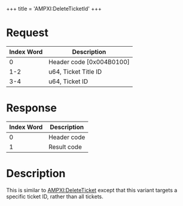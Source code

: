 +++
title = 'AMPXI:DeleteTicketId'
+++

# Request

| Index Word | Description                |
|------------|----------------------------|
| 0          | Header code \[0x004B0100\] |
| 1-2        | u64, Ticket Title ID       |
| 3-4        | u64, Ticket ID             |

# Response

| Index Word | Description |
|------------|-------------|
| 0          | Header code |
| 1          | Result code |

# Description

This is similar to [AMPXI:DeleteTicket](AMPXI:DeleteTicket "wikilink") except that this variant targets a specific ticket ID, rather than all tickets.
